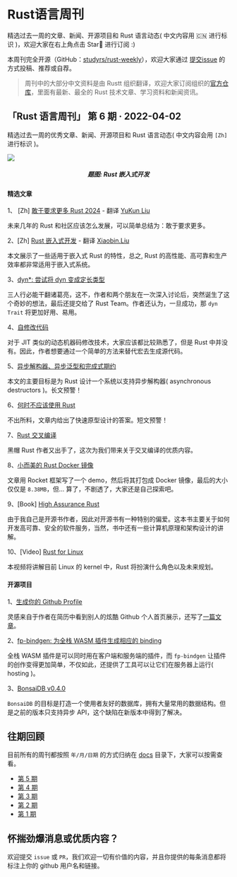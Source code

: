 # Rust语言周刊
精选过去一周的文章、新闻、开源项目和 Rust 语言动态( 中文内容用 🇨🇳 进行标识 )，欢迎大家在右上角点击 Star🌟 进行订阅 :)

本周刊完全开源（GitHub：[studyrs/rust-weekly](https://github.com/studyrs/rust-weekly)），欢迎大家通过 [提交issue](https://github.com/studyrs/rust-weekly/issues) 的方式投稿、推荐或自荐。

> 周刊中的大部分中文资料是由 Rustt 组织翻译，欢迎大家订阅组织的[官方仓库](https://github.com/studyrs/rustt)，里面有最新、最全的 Rust 技术文章、学习资料和新闻资讯。

## 「Rust 语言周刊」 第 6 期 · 2022-04-02
精选过去一周的优秀文章、新闻、开源项目和 Rust 语言动态( 中文内容会用 `[Zh]` 进行标识 )。

<img src="https://pica.zhimg.com/80/v2-23889bd3869ac6736256ac51ae4975d3_1440w.jpg">
<h5 align="center">题图: Rust 嵌入式开发</h5>

#### 精选文章

1、 [Zh] [敢于要求更多 Rust 2024](https://github.com/studyrs/Rustt/blob/main/Articles/%5B2022-03-28%5D%20Rust%202024：敢于要求更多.md) - 翻译 [YuKun Liu](https://github.com/mrxiaozhuox)

未来几年的 Rust 和社区应该怎么发展，可以简单总结为：敢于要求更多。

2、[Zh] [Rust 嵌入式开发](https://github.com/studyrs/Rustt/blob/main/Articles/%5B2022-03-26%5D%20Rust%20嵌入式开发.md)  - 翻译 [Xiaobin.Liu](https://github.com/lxbwolf)

本文展示了一些适用于嵌入式 Rust 的特性，总之, Rust 的高性能、高可靠和生产效率都非常适用于嵌入式系统。

3、[dyn*: 尝试将 dyn 变成定长类型](https://smallcultfollowing.com/babysteps/blog/2022/03/29/dyn-can-we-make-dyn-sized/)

三人行必能干翻诸葛亮，这不，作者和两个朋友在一次深入讨论后，突然诞生了这个奇妙的想法，最后还提交给了 Rust Team。作者还认为，一旦成功，那 `dyn Trait` 将更加好用、易用。

4、[自修改代码](https://matklad.github.io/2022/03/26/self-modifying-code.html)

对于 JIT 类似的动态机器码修改技术，大家应该都比较熟悉了，但是 Rust 中并没有。因此，作者想要通过一个简单的方法来替代宏去生成源代码。

5、[异步解构器、异步泛型和完成式期约](https://sabrinajewson.org/blog/async-drop)

本文的主要目标是为 Rust 设计一个系统以支持异步解构器( asynchronous destructors )。长文预警！

6、[何时不应该使用 Rust](https://kerkour.com/why-not-rust)

不出所料，文章内给出了快速原型设计的答案。短文预警！

7、[Rust 交叉编译](https://kerkour.com/rust-cross-compilation)

黑帽 Rust 作者又出手了，这次为我们带来关于交叉编译的优质内容。

8、[小而美的 Rust Docker 镜像](https://azzamsa.com/n/rust-docker/)

文章用 Rocket 框架写了一个 demo，然后将其打包成 Docker 镜像，最后的大小仅仅是 `8.38MB`，但... 算了，不剧透了，大家还是自己探索吧。

9、[Book] [High Assurance Rust](https://highassurance.rs)

由于我自己是开源书作者，因此对开源书有一种特别的偏爱。这本书主要关于如何开发高可靠、安全的软件服务，当然，书中还有一些计算机原理和架构设计的讲解。

10、[Video] [Rust for Linux](https://www.youtube.com/watch?v=fVEeqo40IyQ)

本视频将讲解目前 Linux 的 kernel 中，Rust 将扮演什么角色以及未来规划。

#### 开源项目

1、[生成你的 Github Profile](https://github.com/autarch/autarch)

灵感来自于作者在简历中看到别人的炫酷 Github 个人首页展示，还写了[一篇文章](https://blog.urth.org/2022/03/28/yet-another-github-profile-generator/)。


2、[fp-bindgen: 为全栈 WASM 插件生成相应的 binding](https://fiberplane.dev/blog/announcing-fp-bindgen/)

全栈 WASM 插件是可以同时用在客户端和服务端的插件，而 `fp-bindgen` 让插件的创作变得更加简单，不仅如此，还提供了工具可以让它们在服务器上运行( hosting )。

3、[BonsaiDB v0.4.0](https://bonsaidb.io/blog/bonsaidb-v0-4-0/)

`BonsaiDB` 的目标是打造一个使用者友好的数据库，拥有大量常用的数据结构。但是之前的版本只支持异步 API，这个缺陷在新版本中得到了解决。



## 往期回顾

目前所有的周刊都按照 `年/月/日期` 的方式归纳在 [docs](./docs) 目录下，大家可以按需查看。

- [第 5 期](./docs/2022/3月/25.md)
- [第 4 期](./docs/2022/3月/18.md)
- [第 3 期](./docs/2022/3月/11.md)
- [第 2 期](./docs/2022/3月/04.md)
- [第 1 期](./docs/2022/2月/28.md)


## 怀揣劲爆消息或优质内容？
欢迎提交 `issue` 或 `PR`，我们欢迎一切有价值的内容，并且你提供的每条消息都将标注上你的 github 用户名和链接。
